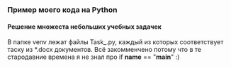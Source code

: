 ### Пример моего кода на Python
#### Решение множеста небольших учебных задачек
В папке venv лежат файлы Task_.py, каждый из которых соответствует таску из *.docx документов.
Всё закомменчено потому что в те стародавние времена я не знал про if __name__ == "__main__" :)
